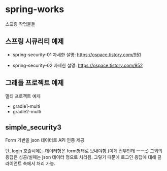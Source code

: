 # spring-works
스프링 작업물들

## 스프링 시큐리티 예제
* spring-security-01
  자세한 설명: https://ospace.tistory.com/951
  
* spring-security-02
  자세한 설명: https://ospace.tistory.com/952

## 그래들 프로젝트 예제
멀티 프로젝트 예제
* gradle1-multi
* gradle2-multi

## simple_security3
Form 기반을 json 데이터로 API 인증 제공

단, login 호출시에는 데이터형은 form형태로 보내야함.(이게 전부인데 ㅡㅡ;;) 그외의 응답은 성공/실패는 json 데이터 형으로 처리됨. 그렇기 때문에 로그인 응답에 대해 클라이언트 측에서 처리 가능.
